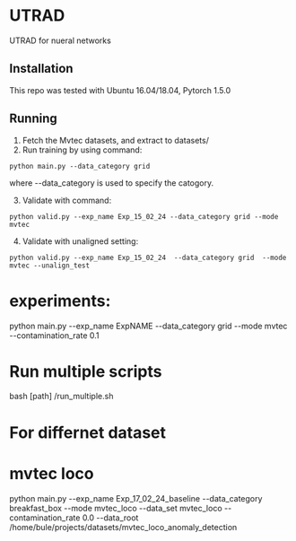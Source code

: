 # UTRAD
UTRAD for nueral networks
## Installation
This repo was tested with Ubuntu 16.04/18.04, Pytorch 1.5.0
## Running 
1. Fetch the Mvtec datasets, and extract to datasets/
2. Run training by using command:
```
python main.py --data_category grid
```
where --data_category is used to specify the catogory.

3. Validate with command:
```
python valid.py --exp_name Exp_15_02_24 --data_category grid --mode mvtec
```
4. Validate with unaligned setting:
```
python valid.py --exp_name Exp_15_02_24  --data_category grid  --mode mvtec --unalign_test
```



# experiments:


python main.py --exp_name ExpNAME --data_category grid --mode mvtec --contamination_rate 0.1



# Run multiple scripts 

bash [path] /run_multiple.sh

# For differnet dataset
# mvtec loco
python main.py --exp_name Exp_17_02_24_baseline --data_category breakfast_box --mode mvtec_loco --data_set mvtec_loco --contamination_rate 0.0 --data_root /home/bule/projects/datasets/mvtec_loco_anomaly_detection